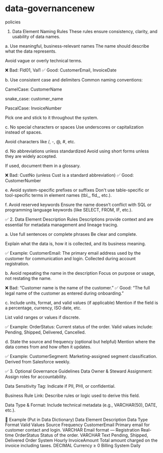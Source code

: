 # data-governancenew
policies

1. Data Element Naming Rules
These rules ensure consistency, clarity, and usability of data names.

a. Use meaningful, business-relevant names
The name should describe what the data represents.

Avoid vague or overly technical terms.

❌ Bad: Fld01, Val1
✅ Good: CustomerEmail, InvoiceDate

b. Use consistent case and delimiters
Common naming conventions:

CamelCase: CustomerName

snake_case: customer_name

PascalCase: InvoiceNumber

Pick one and stick to it throughout the system.

c. No special characters or spaces
Use underscores or capitalization instead of spaces.

Avoid characters like /, -, @, #, etc.

d. No abbreviations unless standardized
Avoid using short forms unless they are widely accepted.

If used, document them in a glossary.

❌ Bad: CustNo (unless Cust is a standard abbreviation)
✅ Good: CustomerNumber

e. Avoid system-specific prefixes or suffixes
Don't use table-specific or tool-specific terms in element names (tbl_, fld_, etc.).

f. Avoid reserved keywords
Ensure the name doesn’t conflict with SQL or programming language keywords (like SELECT, FROM, IF, etc.).

✅ 2. Data Element Description Rules
Descriptions provide context and are essential for metadata management and lineage tracing.

a. Use full sentences or complete phrases
Be clear and complete.

Explain what the data is, how it is collected, and its business meaning.

✅ Example:
CustomerEmail: The primary email address used by the customer for communication and login. Collected during account registration.

b. Avoid repeating the name in the description
Focus on purpose or usage, not restating the name.

❌ Bad: “Customer name is the name of the customer.”
✅ Good: “The full legal name of the customer as entered during onboarding.”

c. Include units, format, and valid values (if applicable)
Mention if the field is a percentage, currency, ISO date, etc.

List valid ranges or values if discrete.

✅ Example:
OrderStatus: Current status of the order. Valid values include: Pending, Shipped, Delivered, Cancelled.

d. State the source and frequency (optional but helpful)
Mention where the data comes from and how often it updates.

✅ Example:
CustomerSegment: Marketing-assigned segment classification. Derived from Salesforce weekly.

✅ 3. Optional Governance Guidelines
Data Owner & Steward Assignment: Assign roles for accountability.

Data Sensitivity Tag: Indicate if PII, PHI, or confidential.

Business Rule Link: Describe rules or logic used to derive this field.

Data Type & Format: Include technical metadata (e.g., VARCHAR(50), DATE, etc.).

🧾 Example (Put in Data Dictionary)
Data Element	Description	Data Type	Format	Valid Values	Source	Frequency
CustomerEmail	Primary email for customer contact and login.	VARCHAR	Email format	—	Registration	Real-time
OrderStatus	Status of the order.	VARCHAR	Text	Pending, Shipped, Delivered	Order System	Hourly
InvoiceAmount	Total amount charged on the invoice including taxes.	DECIMAL	Currency	≥ 0	Billing System	Daily
